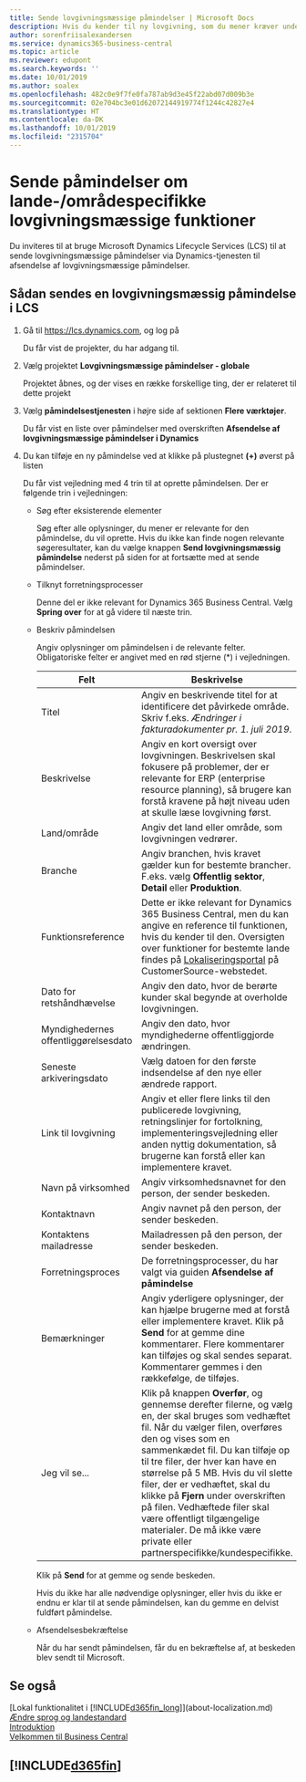 ```yaml
---
title: Sende lovgivningsmæssige påmindelser | Microsoft Docs
description: Hvis du kender til ny lovgivning, som du mener kræver understøttelse af funktioner i Business Central, kan du følge denne vejledning for at sende en lovgivningsmæssig påmindelse til produktgruppen.
author: sorenfriisalexandersen
ms.service: dynamics365-business-central
ms.topic: article
ms.reviewer: edupont
ms.search.keywords: ''
ms.date: 10/01/2019
ms.author: soalex
ms.openlocfilehash: 482c0e9f7fe0fa787ab9d3e45f22abd07d009b3e
ms.sourcegitcommit: 02e704bc3e01d62072144919774f1244c42827e4
ms.translationtype: HT
ms.contentlocale: da-DK
ms.lasthandoff: 10/01/2019
ms.locfileid: "2315704"
---
```

# <a name="submit-alerts-about-countryregion-specific-regulatory-features"></a>Sende påmindelser om lande-/områdespecifikke lovgivningsmæssige funktioner

Du inviteres til at bruge Microsoft Dynamics Lifecycle Services (LCS) til at sende lovgivningsmæssige påmindelser via Dynamics-tjenesten til afsendelse af lovgivningsmæssige påmindelser.  

## <a name="to-submit-a-regulatory-alert-in-lcs"></a>Sådan sendes en lovgivningsmæssig påmindelse i LCS

1. Gå til https://lcs.dynamics.com, og log på  

    Du får vist de projekter, du har adgang til.

2. Vælg projektet **Lovgivningsmæssige påmindelser - globale**

    Projektet åbnes, og der vises en række forskellige ting, der er relateret til dette projekt

3. Vælg **påmindelsestjenesten** i højre side af sektionen **Flere værktøjer**.

    Du får vist en liste over påmindelser med overskriften **Afsendelse af lovgivningsmæssige påmindelser i Dynamics**

4. Du kan tilføje en ny påmindelse ved at klikke på plustegnet **(+)** øverst på listen

    Du får vist vejledning med 4 trin til at oprette påmindelsen. Der er følgende trin i vejledningen:
    - Søg efter eksisterende elementer

        Søg efter alle oplysninger, du mener er relevante for den påmindelse, du vil oprette. Hvis du ikke kan finde nogen relevante søgeresultater, kan du vælge knappen **Send lovgivningsmæssig påmindelse** nederst på siden for at fortsætte med at sende påmindelser.
    - Tilknyt forretningsprocesser

        Denne del er ikke relevant for Dynamics 365 Business Central. Vælg **Spring over** for at gå videre til næste trin.
    - Beskriv påmindelsen

        Angiv oplysninger om påmindelsen i de relevante felter. Obligatoriske felter er angivet med en rød stjerne (\*) i vejledningen.

        |Felt        |Beskrivelse                               |
        |-------------|------------------------------------------|
        |Titel  | Angiv en beskrivende titel for at identificere det påvirkede område. Skriv f.eks. *Ændringer i fakturadokumenter pr. 1. juli 2019*. |
        |Beskrivelse  | Angiv en kort oversigt over lovgivningen. Beskrivelsen skal fokusere på problemer, der er relevante for ERP (enterprise resource planning), så brugere kan forstå kravene på højt niveau uden at skulle læse lovgivning først.|
        |Land/område  | Angiv det land eller område, som lovgivningen vedrører.|
        |Branche| Angiv branchen, hvis kravet gælder kun for bestemte brancher. F.eks. vælg **Offentlig sektor**, **Detail** eller **Produktion**.|
        |Funktionsreference  | Dette er ikke relevant for Dynamics 365 Business Central, men du kan angive en reference til funktionen, hvis du kender til den. Oversigten over funktioner for bestemte lande findes på [Lokaliseringsportal](https://mbs.microsoft.com/customersource/global/ax/support/support-news/GFMLocalizationPortalMC) på CustomerSource-webstedet. |
        |Dato for retshåndhævelse  | Angiv den dato, hvor de berørte kunder skal begynde at overholde lovgivningen.|
        |Myndighedernes offentliggørelsesdato  | Angiv den dato, hvor myndighederne offentliggjorde ændringen.|
        |Seneste arkiveringsdato  | Vælg datoen for den første indsendelse af den nye eller ændrede rapport.|
        |Link til lovgivning  | Angiv et eller flere links til den publicerede lovgivning, retningslinjer for fortolkning, implementeringsvejledning eller anden nyttig dokumentation, så brugerne kan forstå eller kan implementere kravet.|
        |Navn på virksomhed  | Angiv virksomhedsnavnet for den person, der sender beskeden.|
        |Kontaktnavn  | Angiv navnet på den person, der sender beskeden. |
        |Kontaktens mailadresse  | Mailadressen på den person, der sender beskeden.|
        |Forretningsproces  | De forretningsprocesser, du har valgt via guiden **Afsendelse af påmindelse**|
        |Bemærkninger  | Angiv yderligere oplysninger, der kan hjælpe brugerne med at forstå eller implementere kravet. Klik på **Send** for at gemme dine kommentarer. Flere kommentarer kan tilføjes og skal sendes separat. Kommentarer gemmes i den rækkefølge, de tilføjes. |
        |Jeg vil se...  | Klik på knappen **Overfør**, og gennemse derefter filerne, og vælg en, der skal bruges som vedhæftet fil. Når du vælger filen, overføres den og vises som en sammenkædet fil. Du kan tilføje op til tre filer, der hver kan have en størrelse på 5 MB. Hvis du vil slette filer, der er vedhæftet, skal du klikke på **Fjern** under overskriften på filen. Vedhæftede filer skal være offentligt tilgængelige materialer. De må ikke være private eller partnerspecifikke/kundespecifikke.|

        Klik på **Send** for at gemme og sende beskeden.

        Hvis du ikke har alle nødvendige oplysninger, eller hvis du ikke er endnu er klar til at sende påmindelsen, kan du gemme en delvist fuldført påmindelse.

    - Afsendelsesbekræftelse

      Når du har sendt påmindelsen, får du en bekræftelse af, at beskeden blev sendt til Microsoft.

## <a name="see-also"></a>Se også

[Lokal funktionalitet i [!INCLUDE[d365fin_long](includes/d365fin_long_md.md)]](about-localization.md)  
[Ændre sprog og landestandard](about-locale-language.md)  
[Introduktion](product-get-started.md)  
[Velkommen til Business Central](index.md)  

## [!INCLUDE[d365fin](includes/free_trial_md.md)]  
